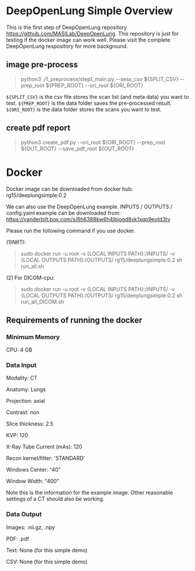 # DeepOpenLung Simple Overview

This is the first step of DeepOpenLung repository https://github.com/MASILab/DeepOpenLung. This repository is just for testing if the docker image can work well. Please visit the complete DeepOpenLung respository for more background. 


## image pre-process

> python3 ./1_preprocess/step1_main.py --sess_csv ${SPLIT_CSV} --prep_root ${PREP_ROOT} --ori_root ${ORI_ROOT}

```${SPLIT_CSV}``` is the csv file stores the scan list (and meta data) you want to test. 
```${PREP_ROOT}``` is the data folder saves the pre-processed result.
```${ORI_ROOT}``` is the data folder stores the scans you want to test.

## create pdf report

>python3 create_pdf.py --ori_root ${ORI_ROOT} --prep_root ${OUT_ROOT} --save_pdf_root ${OUT_ROOT}



# Docker

Docker image can be downloaded from docker hub: rg15/deeplungsimple:0.2

We can also use the DeepOpenLung example. INPUTS / OUTPUTS / config.yaml example can be downloaded from: 
https://vanderbilt.box.com/s/6h6388kw6h4jbjogd8yk1xqp9eotd3tv

Please run the following command if you use docker. 


(1)NIfTI: 
> sudo docker run -u root -v {LOCAL INPUTS PATH}:/INPUTS/ -v {LOCAL OUTPUTS PATH}:/OUTPUTS/ rg15/deeplungsimple:0.2 sh run_all.sh 


(2) For DICOM-cpu: 
> sudo docker run -u root -v {LOCAL INPUTS PATH}:/INPUTS/ -v {LOCAL OUTPUTS PATH}:/OUTPUTS/ rg15/deeplungsimple:0.2 sh run_all_DICOM.sh

## Requirements of running the docker

### Minimum Memory
CPU: 4 GB  

### Data Input
Modality: CT

Anatomy: Lungs

Projection: axial

Contrast: non

Slice thickness: 2.5

KVP: 120

X-Ray Tube Current (mAs): 120

Recon kernel/filter: 'STANDARD'

Windows Center: "40"

Window Width: "400"

Note this is the information for the example image. Other reasonable settings of a CT should also be working. 

### Data Output

Images: .nii.gz, .npy

PDF: .pdf

Text: None (for this simple demo)

CSV: None (for this simple demo)

